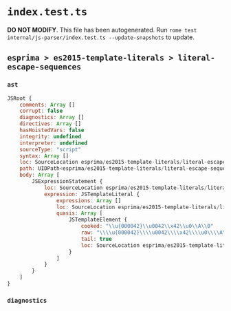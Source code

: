 # `index.test.ts`

**DO NOT MODIFY**. This file has been autogenerated. Run `rome test internal/js-parser/index.test.ts --update-snapshots` to update.

## `esprima > es2015-template-literals > literal-escape-sequences`

### `ast`

```javascript
JSRoot {
	comments: Array []
	corrupt: false
	diagnostics: Array []
	directives: Array []
	hasHoistedVars: false
	integrity: undefined
	interpreter: undefined
	sourceType: "script"
	syntax: Array []
	loc: SourceLocation esprima/es2015-template-literals/literal-escape-sequences/input.js 1:0-2:0
	path: UIDPath<esprima/es2015-template-literals/literal-escape-sequences/input.js>
	body: Array [
		JSExpressionStatement {
			loc: SourceLocation esprima/es2015-template-literals/literal-escape-sequences/input.js 1:0-1:35
			expression: JSTemplateLiteral {
				expressions: Array []
				loc: SourceLocation esprima/es2015-template-literals/literal-escape-sequences/input.js 1:0-1:35
				quasis: Array [
					JSTemplateElement {
						cooked: "\\u{000042}\\u0042\\x42\\u0\\A\\0"
						raw: "\\\\u{000042}\\\\u0042\\\\x42\\\\u0\\\\A\\\\0"
						tail: true
						loc: SourceLocation esprima/es2015-template-literals/literal-escape-sequences/input.js 1:1-1:34
					}
				]
			}
		}
	]
}
```

### `diagnostics`

```

```
